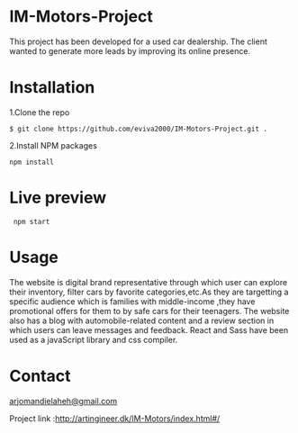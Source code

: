 # IM-Motors-Project
This project has been developed for a used car dealership. The client wanted to generate more leads by improving its online presence.

# Installation
1.Clone the repo
```
$ git clone https://github.com/eviva2000/IM-Motors-Project.git .
```
2.Install NPM packages
```
npm install
```
# Live preview
```
 npm start
 ```
# Usage
The website is digital brand representative through which user can explore their inventory, filter cars by favorite categories,etc.As they are targetting a specific audience which is families with middle-income ,they have promotional offers for them to by safe cars for their teenagers.
The website also has a blog with automobile-related content and a review section in which users can leave messages and feedback.
React and Sass have been used as a javaScript library and css compiler.
# Contact
arjomandielaheh@gmail.com

Project link :http://artingineer.dk/IM-Motors/index.html#/
